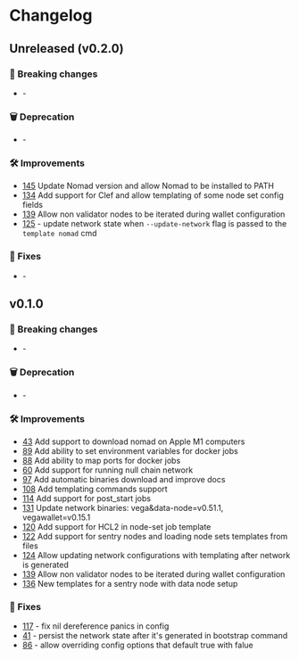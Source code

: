 # Changelog

## Unreleased (v0.2.0)

### 🚨 Breaking changes
- [](https://github.com/vegaprotocol/vegacapsule/issues/xxxx) -

### 🗑️ Deprecation
- [](https://github.com/vegaprotocol/vegacapsule/issues/xxxx) -

### 🛠 Improvements
- [145](https://github.com/vegaprotocol/vegacapsule/issues/145) Update Nomad version and allow Nomad to be installed to PATH
- [134](https://github.com/vegaprotocol/vegacapsule/issues/134) Add support for Clef and allow templating of some node set config fields
- [139](https://github.com/vegaprotocol/vegacapsule/issues/139) Allow non validator nodes to be iterated during wallet configuration
- [125](https://github.com/vegaprotocol/vegacapsule/issues/125) - update network state when `--update-network` flag is passed to the `template nomad` cmd

### 🐛 Fixes
- [](https://github.com/vegaprotocol/vegacapsule/issues/xxxx) -



## v0.1.0

### 🚨 Breaking changes
- [](https://github.com/vegaprotocol/vegacapsule/issues/xxxx) -

### 🗑️ Deprecation
- [](https://github.com/vegaprotocol/vegacapsule/issues/xxxx) -

### 🛠 Improvements
- [43](https://github.com/vegaprotocol/vegacapsule/issues/39) Add support to download nomad on Apple M1 computers
- [89](https://github.com/vegaprotocol/vegacapsule/issues/89) Add ability to set environment variables for docker jobs
- [88](https://github.com/vegaprotocol/vegacapsule/issues/88) Add ability to map ports for docker jobs
- [60](https://github.com/vegaprotocol/vegacapsule/issues/60) Add support for running null chain network
- [97](https://github.com/vegaprotocol/vegacapsule/issues/97) Add automatic binaries download and improve docs
- [108](https://github.com/vegaprotocol/vegacapsule/issues/108) Add templating commands support
- [114](https://github.com/vegaprotocol/vegacapsule/issues/114) Add support for post_start jobs
- [131](https://github.com/vegaprotocol/vegacapsule/issues/131) Update network binaries: vega&data-node=v0.51.1, vegawallet=v0.15.1
- [120](https://github.com/vegaprotocol/vegacapsule/pull/120) Add support for HCL2 in node-set job template
- [122](https://github.com/vegaprotocol/vegacapsule/issues/122) Add support for sentry nodes and loading node sets templates from files
- [124](https://github.com/vegaprotocol/vegacapsule/issues/124) Allow updating network configurations with templating after network is generated
- [139](https://github.com/vegaprotocol/vegacapsule/issues/139) Allow non validator nodes to be iterated during wallet configuration
- [136](https://github.com/vegaprotocol/vegacapsule/issues/136) New templates for a sentry node with data node setup

### 🐛 Fixes
- [117](https://github.com/vegaprotocol/vegacapsule/pull/117) - fix nil dereference panics in config
- [41](https://github.com/vegaprotocol/vegacapsule/issues/40) - persist the network state after it's generated in bootstrap command
- [86](https://github.com/vegaprotocol/vegacapsule/issues/86) - allow overriding config options that default true with falue
